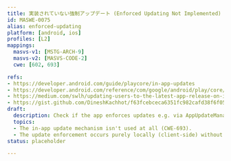 ```yaml
---
title: 実装されていない強制アップデート (Enforced Updating Not Implemented)
id: MASWE-0075
alias: enforced-updating
platform: [android, ios]
profiles: [L2]
mappings:
  masvs-v1: [MSTG-ARCH-9]
  masvs-v2: [MASVS-CODE-2]
  cwe: [602, 693]

refs:
- https://developer.android.com/guide/playcore/in-app-updates
- https://developer.android.com/reference/com/google/android/play/core/appupdate/AppUpdateManager
- https://medium.com/swlh/updating-users-to-the-latest-app-release-on-ios-ed96e4c76705
- https://gist.github.com/DineshKachhot/f63fcebceca6351fc982cafd38f6f05c
draft:
  description: Check if the app enforces updates e.g. via AppUpdateManager on Android or itunes check on app version on iOS. However, the backend would be enforcing this and not only the app locally.
  topics:
  - The in‑app update mechanism isn't used at all (CWE-693).
  - The update enforcement occurs purely locally (client‑side) without server‑side checks (CWE-602).
status: placeholder

---
```

